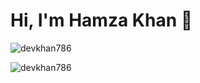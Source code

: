 <h1 align="left">Hi, I'm Hamza Khan 👋</h1>


<p align="left"> <img src="https://komarev.com/ghpvc/?username=devkhan786&label=Profile%20views&color=ff0000&style=plastic" alt="devkhan786" /> </p>



<p><img align="center" src="https://github-readme-stats.vercel.app/api/top-langs?username=devkhan786&show_icons=true&theme=radical&locale=en&layout=compact" alt="devkhan786" /></p>


